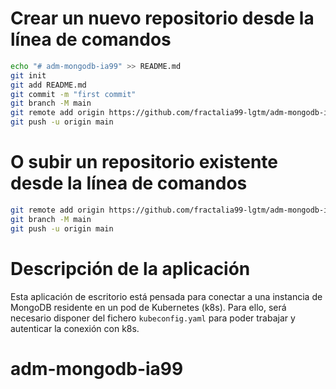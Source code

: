 # Crear un nuevo repositorio desde la línea de comandos
```bash
echo "# adm-mongodb-ia99" >> README.md
git init
git add README.md
git commit -m "first commit"
git branch -M main
git remote add origin https://github.com/fractalia99-lgtm/adm-mongodb-ia99.git
git push -u origin main
```

# O subir un repositorio existente desde la línea de comandos
```bash
git remote add origin https://github.com/fractalia99-lgtm/adm-mongodb-ia99.git
git branch -M main
git push -u origin main
```

# Descripción de la aplicación
Esta aplicación de escritorio está pensada para conectar a una instancia de MongoDB residente en un pod de Kubernetes (k8s). Para ello, será necesario disponer del fichero `kubeconfig.yaml` para poder trabajar y autenticar la conexión con k8s.
# adm-mongodb-ia99